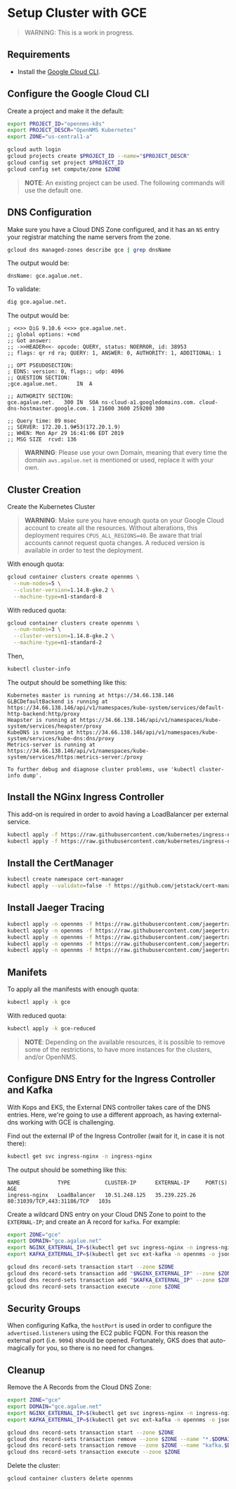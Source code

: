 # Setup Cluster with GCE

> WARNING: This is a work in progress.

## Requirements

* Install the [Google Cloud CLI](https://cloud.google.com/sdk/).

## Configure the Google Cloud CLI

Create a project and make it the default:

```bash
export PROJECT_ID="opennms-k8s"
export PROJECT_DESCR="OpenNMS Kubernetes"
export ZONE="us-central1-a"

gcloud auth login
gcloud projects create $PROJECT_ID --name="$PROJECT_DESCR"
gcloud config set project $PROJECT_ID
gcloud config set compute/zone $ZONE
```

> **NOTE**: An existing project can be used. The following commands will use the default one.

## DNS Configuration

Make sure you have a Cloud DNS Zone configured, and it has an `NS` entry your registrar matching the name servers from the zone.

```bash
gcloud dns managed-zones describe gce | grep dnsName
```

The output would be:

```text
dnsName: gce.agalue.net.
```

To validate:

```bash
dig gce.agalue.net.
```

The output would be:

```text
; <<>> DiG 9.10.6 <<>> gce.agalue.net.
;; global options: +cmd
;; Got answer:
;; ->>HEADER<<- opcode: QUERY, status: NOERROR, id: 38953
;; flags: qr rd ra; QUERY: 1, ANSWER: 0, AUTHORITY: 1, ADDITIONAL: 1

;; OPT PSEUDOSECTION:
; EDNS: version: 0, flags:; udp: 4096
;; QUESTION SECTION:
;gce.agalue.net.      IN  A

;; AUTHORITY SECTION:
gce.agalue.net.   300 IN  SOA ns-cloud-a1.googledomains.com. cloud-dns-hostmaster.google.com. 1 21600 3600 259200 300

;; Query time: 89 msec
;; SERVER: 172.20.1.9#53(172.20.1.9)
;; WHEN: Mon Apr 29 16:41:06 EDT 2019
;; MSG SIZE  rcvd: 136
```

> **WARNING**: Please use your own Domain, meaning that every time the domain `aws.agalue.net` is mentioned or used, replace it with your own.

## Cluster Creation

Create the Kubernetes Cluster

> **WARNING**: Make sure you have enough quota on your Google Cloud account to create all the resources. Without alterations, this deployment requires `CPUS_ALL_REGIONS=40`. Be aware that trial accounts cannot request quota changes. A reduced version is available in order to test the deployment.

With enough quota:

```bash
gcloud container clusters create opennms \
  --num-nodes=5 \
  --cluster-version=1.14.8-gke.2 \
  --machine-type=n1-standard-8
```

With reduced quota:

```bash
gcloud container clusters create opennms \
  --num-nodes=3 \
  --cluster-version=1.14.8-gke.2 \
  --machine-type=n1-standard-2
```

Then,

```bash
kubectl cluster-info
```

The output should be something like this:

```text
Kubernetes master is running at https://34.66.138.146
GLBCDefaultBackend is running at https://34.66.138.146/api/v1/namespaces/kube-system/services/default-http-backend:http/proxy
Heapster is running at https://34.66.138.146/api/v1/namespaces/kube-system/services/heapster/proxy
KubeDNS is running at https://34.66.138.146/api/v1/namespaces/kube-system/services/kube-dns:dns/proxy
Metrics-server is running at https://34.66.138.146/api/v1/namespaces/kube-system/services/https:metrics-server:/proxy

To further debug and diagnose cluster problems, use 'kubectl cluster-info dump'.
```

## Install the NGinx Ingress Controller

This add-on is required in order to avoid having a LoadBalancer per external service.

```bash
kubectl apply -f https://raw.githubusercontent.com/kubernetes/ingress-nginx/master/deploy/static/mandatory.yaml
kubectl apply -f https://raw.githubusercontent.com/kubernetes/ingress-nginx/master/deploy/static/provider/cloud-generic.yaml
```

## Install the CertManager

```bash
kubectl create namespace cert-manager
kubectl apply --validate=false -f https://github.com/jetstack/cert-manager/releases/download/v0.13.1/cert-manager.yaml
```

## Install Jaeger Tracing

```bash
kubectl apply -n opennms -f https://raw.githubusercontent.com/jaegertracing/jaeger-operator/master/deploy/crds/jaegertracing.io_jaegers_crd.yaml
kubectl apply -n opennms -f https://raw.githubusercontent.com/jaegertracing/jaeger-operator/master/deploy/service_account.yaml
kubectl apply -n opennms -f https://raw.githubusercontent.com/jaegertracing/jaeger-operator/master/deploy/role.yaml
kubectl apply -n opennms -f https://raw.githubusercontent.com/jaegertracing/jaeger-operator/master/deploy/role_binding.yaml
kubectl apply -n opennms -f https://raw.githubusercontent.com/jaegertracing/jaeger-operator/master/deploy/operator.yaml
```

## Manifets

To apply all the manifests with enough quota:

```bash
kubectl apply -k gce
```

With reduced quota:

```bash
kubectl apply -k gce-reduced
```

> **NOTE**: Depending on the available resources, it is possible to remove some of the restrictions, to have more instances for the clusters, and/or OpenNMS.

## Configure DNS Entry for the Ingress Controller and Kafka

With Kops and EKS, the External DNS controller takes care of the DNS entries. Here, we're going to use a different approach, as having external-dns working with GCE is challenging.

Find out the external IP of the Ingress Controller (wait for it, in case it is not there):

```bash
kubectl get svc ingress-nginx -n ingress-nginx
```

The output should be something like this:

```text
NAME            TYPE           CLUSTER-IP      EXTERNAL-IP     PORT(S)                      AGE
ingress-nginx   LoadBalancer   10.51.248.125   35.239.225.26   80:31039/TCP,443:31186/TCP   103s
```

Create a wildcard DNS entry on your Cloud DNS Zone to point to the `EXTERNAL-IP`; and create an A record for `kafka`. For example:

```bash
export ZONE="gce"
export DOMAIN="gce.agalue.net"
export NGINX_EXTERNAL_IP=$(kubectl get svc ingress-nginx -n ingress-nginx -o json | jq -r '.status.loadBalancer.ingress[0].ip')
export KAFKA_EXTERNAL_IP=$(kubectl get svc ext-kafka -n opennms -o json | jq -r '.status.loadBalancer.ingress[0].ip')

gcloud dns record-sets transaction start --zone $ZONE
gcloud dns record-sets transaction add "$NGINX_EXTERNAL_IP" --zone $ZONE --name "*.$DOMAIN." --ttl 300 --type A
gcloud dns record-sets transaction add "$KAFKA_EXTERNAL_IP" --zone $ZONE --name "kafka.$DOMAIN." --ttl 300 --type A
gcloud dns record-sets transaction execute --zone $ZONE
```

## Security Groups

When configuring Kafka, the `hostPort` is used in order to configure the `advertised.listeners` using the EC2 public FQDN. For this reason the external port (i.e. `9094`) should be opened. Fortunately, GKS does that auto-magically for you, so there is no need for changes.

## Cleanup

Remove the A Records from the Cloud DNS Zone:

```bash
export ZONE="gce"
export DOMAIN="gce.agalue.net"
export NGINX_EXTERNAL_IP=$(kubectl get svc ingress-nginx -n ingress-nginx -o json | jq -r '.status.loadBalancer.ingress[0].ip')
export KAFKA_EXTERNAL_IP=$(kubectl get svc ext-kafka -n opennms -o json | jq -r '.status.loadBalancer.ingress[0].ip')

gcloud dns record-sets transaction start --zone $ZONE
gcloud dns record-sets transaction remove --zone $ZONE --name "*.$DOMAIN" --ttl 300 --type A "$NGINX_EXTERNAL_IP"
gcloud dns record-sets transaction remove --zone $ZONE --name "kafka.$DOMAIN" --ttl 300 --type A "$KAFKA_EXTERNAL_IP"
gcloud dns record-sets transaction execute --zone $ZONE
```

Delete the cluster:

```bash
gcloud container clusters delete opennms
```
